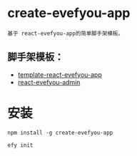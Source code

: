 # create-evefyou-app

```
基于 react-evefyou-app的简单脚手架模板。
```

## 脚手架模板：

- [template-react-evefyou-app](https://github.com/EvefyouFE/template-react-evefyou-app)
- [react-evefyou-admin](https://github.com/EvefyouFE/react-evefyou-admin)

# 安装

```
npm install -g create-evefyou-app

efy init
```
